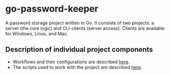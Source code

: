 # go-password-keeper

A password storage project written in Go. It consists of two projects: a server (the core logic) and CLI-clients (server access). Clients are available for Windows, Linux, and Mac.

## Description of individual project components

* Workflows and their configurations are described [here](/.github/INFO.md).
* The scripts used to work with the project are described [here](/scripts/INFO.md).
